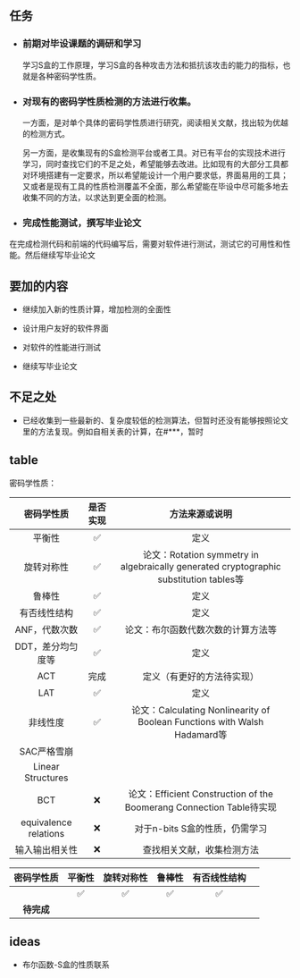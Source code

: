 ## 任务

- ### 前期对毕设课题的调研和学习
  
  学习S盒的工作原理，学习S盒的各种攻击方法和抵抗该攻击的能力的指标，也就是各种密码学性质。

- ### 对现有的密码学性质检测的方法进行收集。
  
  一方面，是对单个具体的密码学性质进行研究，阅读相关文献，找出较为优越的检测方式。
  
  另一方面，是收集现有的S盒检测平台或者工具。对已有平台的实现技术进行学习，同时查找它们的不足之处，希望能够去改进。比如现有的大部分工具都对环境搭建有一定要求，所以希望能设计一个用户要求低，界面易用的工具；又或者是现有工具的性质检测覆盖不全面，那么希望能在毕设中尽可能多地去收集不同的方法，以求达到更全面的检测。

- ### 完成性能测试，撰写毕业论文

在完成检测代码和前端的代码编写后，需要对软件进行测试，测试它的可用性和性能。然后继续写毕业论文



## 要加的内容

- 继续加入新的性质计算，增加检测的全面性

- 设计用户友好的软件界面

- 对软件的性能进行测试

- 继续写毕业论文





## 不足之处

- 已经收集到一些最新的、复杂度较低的检测算法，但暂时还没有能够按照论文里的方法复现。例如自相关表的计算，在#***，暂时





## table

密码学性质：

|      密码学性质       | 是否实现 |                        方法来源或说明                        |
| :-------------------: | :------: | :----------------------------------------------------------: |
|        平衡性         |    ✅     |                             定义                             |
|      旋转对称性       |    ✅     | 论文：Rotation symmetry in algebraically generated cryptographic substitution tables等 |
|        鲁棒性         |    ✅     |                             定义                             |
|     有否线性结构      |    ✅     |                             定义                             |
|     ANF，代数次数     |    ✅     |              论文：布尔函数代数次数的计算方法等              |
|   DDT，差分均匀度等   |    ✅     |                             定义                             |
|          ACT          |   完成   |                  定义（有更好的方法待实现）                  |
|          LAT          |    ✅     |                             定义                             |
|       非线性度        |    ✅     | 论文：Calculating Nonlinearity of Boolean Functions with Walsh Hadamard等 |
|      SAC严格雪崩      |          |                                                              |
|   Linear Structures   |          |                                                              |
|          BCT          |    ❌     | 论文：Efficient Construction of the Boomerang Connection Table待实现 |
| equivalence relations |    ❌     |                对于n-bits S盒的性质，仍需学习                |
|    输入输出相关性     |    ❌     |                  查找相关文献，收集检测方法                  |



| 密码学性质   | 平衡性 | 旋转对称性 | 鲁棒性 | 有否线性结构 |     |
|:-------:|:---:|:-----:|:---:|:------:| --- |
|         | ✅   | ✅     | ✅   | ✅      |     |
| **待完成** |     |       |     |        |     |







## ideas

- 布尔函数-S盒的性质联系
